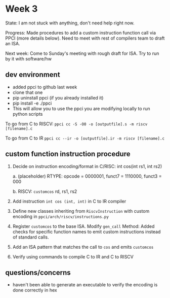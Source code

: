 # Week 3

State: I am not stuck with anything, don't need help right now. 

Progress: Made procedures to add a custom instruction function call via PPCI (more details below). Need to meet with rest of compilers team to draft an ISA.

Next week: Come to Sunday's meeting with rough draft for ISA. Try to run by it with software/hw

## dev environment
- added ppci to github last week
- clone that one
- pip uninstall ppci (if you already installed it)
- pip install -e ./ppci
- This will allow you to use the ppci you are modifying locally to run python scripts

To go from C to RISCV:
```ppci cc -S -O0 -o [outputfile].s -m riscv [filename].c```

To go from C to IR
```ppci cc --ir -o [outputfile].ir -m riscv [filename].c```

## custom function instruction procedure
1. Decide on instruction encoding/format in C/RISC: int cos(int rs1, int rs2)
   
   a. (placeholder) RTYPE: opcode = 0000001, funct7 = 1110000, funct3 = 000
   
   b. RISCV: `customcos` rd, rs1, rs2
   
2. Add instruction `int cos (int, int)` in C to IR compiler
3. Define new classes inheriting from `RiscvInstruction` with custom encoding in ``ppci/arch/riscv/instructions.py``
4. Register `customcos` to the base ISA. Modify `gen_call` Method: Added checks for specific function names to emit custom instructions instead of standard calls.
6. Add an ISA pattern that matches the call to `cos` and emits `customcos`
7. Verify using commands to compile C to IR and C to RISCV

## questions/concerns
- haven't been able to generate an executable to verify the encoding is done correctly in hex
